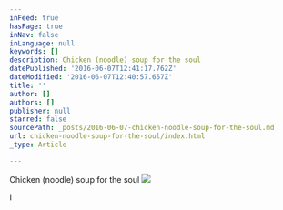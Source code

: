 ```yaml
---
inFeed: true
hasPage: true
inNav: false
inLanguage: null
keywords: []
description: Chicken (noodle) soup for the soul
datePublished: '2016-06-07T12:41:17.762Z'
dateModified: '2016-06-07T12:40:57.657Z'
title: ''
author: []
authors: []
publisher: null
starred: false
sourcePath: _posts/2016-06-07-chicken-noodle-soup-for-the-soul.md
url: chicken-noodle-soup-for-the-soul/index.html
_type: Article

---
```

Chicken (noodle) soup for the soul
![](https://the-grid-user-content.s3-us-west-2.amazonaws.com/c77fc711-b2cb-4a2b-bcae-4e43df2f4b95.jpg)

I